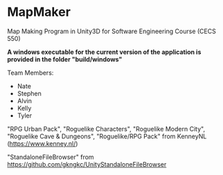 # MapMaker

Map Making Program in Unity3D for Software Engineering Course (CECS 550)

**A windows executable for the current version of the application is provided in the folder "build/windows"**

Team Members:
- Nate
- Stephen
- Alvin
- Kelly
- Tyler

"RPG Urban Pack", "Roguelike Characters", "Roguelike Modern City", "Roguelike Cave & Dungeons", "Roguelike/RPG Pack" from KenneyNL (https://www.kenney.nl/)

"StandaloneFileBrowser" from https://github.com/gkngkc/UnityStandaloneFileBrowser
